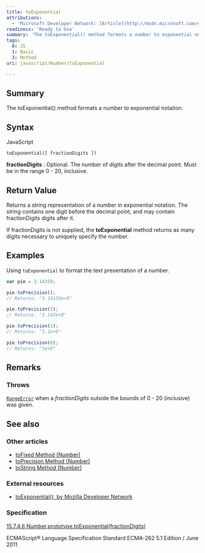 ```yaml
---
title: toExponential
attributions:
  - 'Microsoft Developer Network: [Article](http://msdn.microsoft.com/en-us/library/ie/023xd959(v=vs.94).aspx)'
readiness: 'Ready to Use'
summary: 'The toExponential() method formats a number to exponential notation.'
tags:
  0: JS
  1: Basic
  3: Method
uri: javascript/Number/toExponential

---
```

## <span>Summary</span>

The toExponential() method formats a number to exponential notation.

## <span>Syntax</span>

<span class="language">JavaScript</span>

    toExponential([ fractionDigits ])

**fractionDigits**
:   Optional. The number of digits after the decimal point. Must be in the range 0 - 20, inclusive.

## <span>Return Value</span>

Returns a string representation of a number in exponential notation. The string contains one digit before the decimal point, and may contain fractionDigits digits after it.

If fractionDigits is not supplied, the **toExponential** method returns as many digits necessary to uniquely specify the number.

## <span>Examples</span>

Using `toExponential` to format the text presentation of a number.

``` js
var pie = 3.14159;

pie.toPrecision();
// Returns: "3.14159e+0"

pie.toPrecision(3);
// Returns: "3.142e+0"

pie.toPrecision(1);
// Returns: "3.1e+0"

pie.toPrecision(0);
// Returns: "3e+0"
```

## <span>Remarks</span>

### <span>Throws</span>

[`RangeError`](/javascript/Error) when a *fractionDigits* outside the bounds of 0 - 20 (inclusive) was given.

## <span>See also</span>

### <span>Other articles</span>

-   [toFixed Method (Number)](/javascript/Number/toFixed)
-   [toPrecision Method (Number)](/javascript/Number/toPrecision)
-   [toString Method (Number)](/javascript/Number/toString)

### <span>External resources</span>

-   [toExponential(), by Mozilla Developer Network](https://developer.mozilla.org/en-US/docs/Web/JavaScript/Reference/Global_Objects/Number/toExponential)

### <span>Specification</span>

[15.7.4.6 Number.prototype.toExponential(fractionDigits)](http://www.ecma-international.org/ecma-262/5.1/#sec-15.7.4.6)

ECMAScript® Language Specification Standard ECMA-262 5.1 Edition / June 2011

